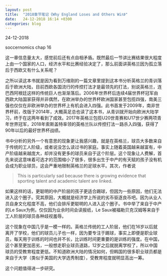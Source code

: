 ```yaml
---
layout: post
title:  "2018章节笔记《Why England Loses and Others Win》"
date:   24-12-2018 16:14 +0300
categories: blog
---
```


24-12-2018

soccernomics chap 16

这一章信息量太大，感觉前后还有点自相矛盾。既然最后一节讲比赛结果很大程度上由一个国家的人口，经济水平和比赛经验决定了，那么前面讲英格兰因为孤立落后于西欧又有什么关系呢？

之所以读这本书就是因为看到万维刚的一篇文章里提到这本书分析英格兰的青训落后于欧洲大陆，目前西欧各国流行的传控打法才是最领先的打法，别说英格兰，连巴西阿根廷这样的传统巨人也渐渐落后。2006年世界杯后连续4届世界杯冠军由西欧大陆国家获得并非偶然，在欧洲举办的世界杯欧洲国家甚至包揽四强，南美三强也仅仅在非欧洲举办的世界杯上有机会进入四强。此书首发于2009年，南非世界杯前，改版于2014年，大概英足总也读了这本书，从青训就开始向欧洲大陆学习，终于在这两年看到了成效。2017年英格兰包揽U20世青赛和U17世少赛两项青年世界冠军，2018年索斯盖特率领的英格兰队以传控打法一路杀入四强，获得了90年以后的最好世界杯战绩。

书中分析的另外一个有意思的现象更让我感兴趣，就是在英格兰，球员大多数来自于传统的工人阶级，或者说没怎么读过书的家庭。事实上随着英国越来越富有，中产阶级越来越庞大，却并没有更多的球员来自于这个阶层。这个现象让人费解，首先来说这意味着可选才的范围缩小了很多，很多出生于中产的有天赋的孩子没有机会成为职业球员，这会严重地限制英格兰的足球水平。其次，作者说

> This is particularly sad because there is growing evidence that sporting talent and academic talent are linked.

如果这样的话，更聪明的中产阶层的孩子更适合踢球，但因为一些原因，他们无法进入这个圈子。究其原因，大概就是经济学上所说的劣币驱逐良币吧。因为从业人员自身文化程度不高，他们会排斥更聪明的人进入这个圈子。书中举了来自于中产的Le Saux为例，仅仅因为业余时间会读报纸，Le Saux被福勒贝克汉姆等来自于工人阶层的球员各种歧视羞辱。

这个现象在中国几乎是一模一样的。英格兰传统的工人阶层，他们在16岁以后就离开了学校，他们的球员儿子也一样，因为要专注于踢球，事实上即便是职业球员，每天用于训练的时间也并不长，比训练时间更重要的是训练的强度。在中国，这个甚至更加恶劣，一般想走职业球员道路，12岁之后就脱离学校了，所以中国球员的受教育程度更低。不知道欧洲大陆的情况如何，但韩国的很多职业球员都是来自于大学（类似于美国的大学选秀制度），受教育程度就明显高出一筹。

这个问题值得进一步研究。


<!--end-->
